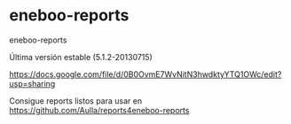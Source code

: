 eneboo-reports
==============

eneboo-reports

Última versión estable (5.1.2-20130715)

https://docs.google.com/file/d/0B0OvmE7WvNitN3hwdktyYTQ1OWc/edit?usp=sharing



Consigue reports listos para usar en https://github.com/Aulla/reports4eneboo-reports
